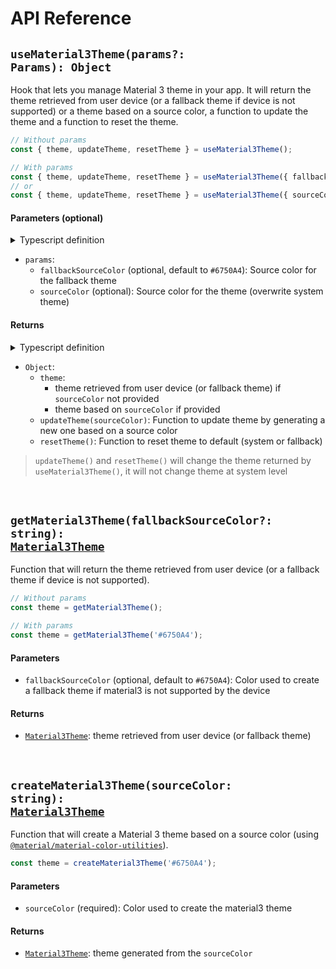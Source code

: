 # API Reference

## <code>useMaterial3Theme(params?: Params): Object</code>


Hook that lets you manage Material 3 theme in your app. It will return the theme retrieved from user device (or a fallback theme if device is not supported) or a theme based on a source color, a function to update the theme and a function to reset the theme.

```ts
// Without params
const { theme, updateTheme, resetTheme } = useMaterial3Theme();

// With params
const { theme, updateTheme, resetTheme } = useMaterial3Theme({ fallbackSourceColor: '#3E8260' });
// or
const { theme, updateTheme, resetTheme } = useMaterial3Theme({ sourceColor: '#3E8260' });
```

#### Parameters (optional)

<details>
  <summary>Typescript definition</summary>

```ts
{
  fallbackSourceColor?: string;
  sourceColor?: string;
}
```

</details>

- `params`:
  - `fallbackSourceColor` (optional, default to `#6750A4`): Source color for the fallback theme
  - `sourceColor` (optional): Source color for the theme (overwrite system theme)

#### Returns

<details>
  <summary>Typescript definition</summary>

<pre>
{
  theme: <a href="../src/ExpoMaterial3Theme.types.ts#L59-L62">Material3Theme</a>;
  updateTheme: (sourceColor: string) => void;
  resetTheme: () => void;
}
</pre>

</details>


- `Object`:
  - `theme`: 
    - theme retrieved from user device (or fallback theme) if `sourceColor` not provided
    - theme based on `sourceColor` if provided
  - `updateTheme(sourceColor)`: Function to update theme by generating a new one based on a source color
  - `resetTheme()`: Function to reset theme to default (system or fallback)

> `updateTheme()` and `resetTheme()` will change the theme returned by `useMaterial3Theme()`, it will not change theme at system level

<br>

## <code>getMaterial3Theme(fallbackSourceColor?: string): <a href="../src/ExpoMaterial3Theme.types.ts#L59-L62">Material3Theme</a></code>

Function that will return the theme retrieved from user device (or a fallback theme if device is not supported).

```ts
// Without params
const theme = getMaterial3Theme();

// With params
const theme = getMaterial3Theme('#6750A4');
```

#### Parameters

- `fallbackSourceColor` (optional, default to `#6750A4`): Color used to create a fallback theme if material3 is not supported by the device

#### Returns

- [`Material3Theme`](../src/ExpoMaterial3Theme.types.ts#L59-L62): theme retrieved from user device (or fallback theme)

<br>

## <code>createMaterial3Theme(sourceColor: string): <a href="../src/ExpoMaterial3Theme.types.ts#L59-L62">Material3Theme</a></code>

Function that will create a Material 3 theme based on a source color (using [`@material/material-color-utilities`](https://github.com/material-foundation/material-color-utilities/tree/main/typescript)).

```ts
const theme = createMaterial3Theme('#6750A4');
```

#### Parameters

- `sourceColor` (required): Color used to create the material3 theme

#### Returns

- [`Material3Theme`](../src/ExpoMaterial3Theme.types.ts#L59-L62): theme generated from the `sourceColor`
